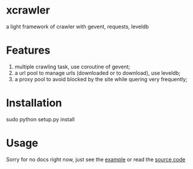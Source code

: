 xcrawler
========

a light framework of crawler with gevent, requests, leveldb

Features
========
1. multiple crawling task, use coroutine of gevent;
2. a url pool to manage urls (downloaded or to download), use leveldb;
3. a proxy pool to avoid blocked by the site while quering very frequently;

Installation
========
sudo python setup.py install


Usage
========
Sorry for no docs right now, just see the [example](https://github.com/veelion/xcrawler/blob/master/example/site_crawler.py) or read the [source code](https://github.com/veelion/xcrawler/blob/master/xcrawler/xcrawler.py)

